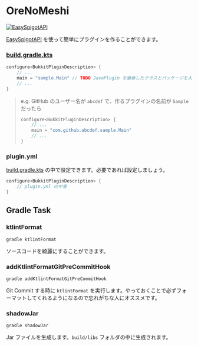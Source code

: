 # OreNoMeshi
[![EasySpigotAPI](https://img.shields.io/badge/EasySpigotAPI-%E2%AC%85-4D4.svg)](https://github.com/sya-ri/EasySpigotAPI)

[EasySpigotAPI](https://github.com/sya-ri/EasySpigotAPI) を使って簡単にプラグインを作ることができます。

### [build.gradle.kts](build.gradle.kts)

```kotlin
configure<BukkitPluginDescription> {
    // ...
    main = "sample.Main" // TODO JavaPlugin を継承したクラスとパッケージを入力する
    // ...
}
```
> e.g. GitHub のユーザー名が `abcdef` で、作るプラグインの名前が `Sample` だったら
>
> ```kotlin
> configure<BukkitPluginDescription> {
>     // ...
>     main = "com.github.abcdef.sample.Main"
>     // ...
> }
> ```

### plugin.yml

[build.gradle.kts](build.gradle.kts) の中で設定できます。必要であれば設定しましょう。

```kotlin
configure<BukkitPluginDescription> {
    // plugin.yml の中身
}
```

## Gradle Task

### ktlintFormat
```
gradle ktlintFormat
```

ソースコードを綺麗にすることができます。

### addKtlintFormatGitPreCommitHook
```
gradle addKtlintFormatGitPreCommitHook
```

Git Commit する時に `ktlintFormat` を実行します。やっておくことで必ずフォーマットしてくれるようになるので忘れがちな人にオススメです。

### shadowJar
```
gradle shadowJar
```

Jar ファイルを生成します。`build/libs` フォルダの中に生成されます。